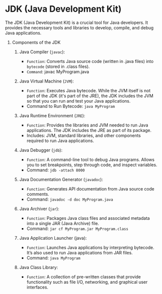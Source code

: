 # JDK (Java Development Kit)

The JDK (Java Development Kit) is a crucial tool for Java developers.
It provides the necessary tools and libraries to develop, compile, and debug Java applications.

1.  Components of the JDK

    1.  Java Compiler (`javac`):

        - `Function`: Converts Java source code (written in .java files) into `bytecode` (stored in .class files).
        - `Command`: javac MyProgram.java

    2.  Java Virtual Machine (`JVM`):

        - `Function`: Executes Java bytecode. While the JVM itself is not part of the JDK (it's part of the JRE), the JDK includes the JVM so that you can run and test your Java applications.
        - Command to Run Bytecode: `java MyProgram`

    3.  Java Runtime Environment (`JRE`):

        - `Function`: Provides the libraries and JVM needed to run Java applications. The JDK includes the JRE as part of its package.
        - Includes: JVM, standard libraries, and other components required to run Java applications.

    4.  Java Debugger (`jdb`):

        - `Function`: A command-line tool to debug Java programs. Allows you to set breakpoints, step through code, and inspect variables.
        - Command: `jdb -attach 8000`

    5.  Java Documentation Generator (`javadoc`):

        - `Function`: Generates API documentation from Java source code comments.
        - Command: `javadoc -d doc MyProgram.java`

    6.  Java Archiver (`jar`):

        - `Function`: Packages Java class files and associated metadata into a single JAR (Java Archive) file.
        - Command: `jar cf MyProgram.jar MyProgram.class`

    7.  Java Application Launcher (java):

        - `Function`: Launches Java applications by interpreting bytecode. It’s also used to run Java applications from JAR files.
        - Command: `java MyProgram`

    8.  Java Class Library:

        - `Function`: A collection of pre-written classes that provide functionality such as file I/O, networking, and graphical user interfaces.
